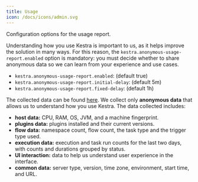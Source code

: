 ```yaml
---
title: Usage
icon: /docs/icons/admin.svg
---
```


Configuration options for the usage report.

Understanding how you use Kestra is important to us, as it helps improve the solution in many ways.
For this reason, the `kestra.anonymous-usage-report.enabled` option is mandatory: you must decide whether to share anonymous data so we can learn from your experience and use cases.

- `kestra.anonymous-usage-report.enabled`: (default true)
- `kestra.anonymous-usage-report.initial-delay`: (default 5m)
- `kestra.anonymous-usage-report.fixed-delay`: (default 1h)


The collected data can be found [here](https://github.com/kestra-io/kestra/tree/develop/core/src/main/java/io/kestra/core/models/collectors). We collect only **anonymous data** that allows us to understand how you use Kestra. The data collected includes:

- **host data:** CPU, RAM, OS, JVM, and a machine fingerprint.
- **plugins data:** plugins installed and their current versions.
- **flow data:** namespace count, flow count, the task type and the trigger type used.
- **execution data:** execution and task run counts for the last two days, with counts and durations grouped by status.
- **UI interaction:** data to help us understand user experience in the interface.
- **common data:** server type, version, time zone, environment, start time, and URL.

